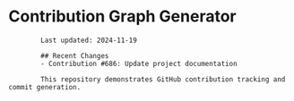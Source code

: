 # Contribution Graph Generator
            
            Last updated: 2024-11-19
            
            ## Recent Changes
            - Contribution #686: Update project documentation
            
            This repository demonstrates GitHub contribution tracking and commit generation.
        